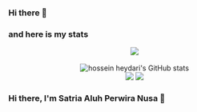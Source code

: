 ### Hi there 👋

### and here is my stats
<p align="center"><img src="https://www.codewars.com/users/ArvinAjifTechnology/badges/large"/><br /><br />
  <img src="https://github-readme-stats.vercel.app/api?username=ArvinAjifTechnology&show_icons=true&include_all_commits=true&theme=monokai" alt="hossein heydari's GitHub stats" /><br />
  <img src="https://github-readme-streak-stats.herokuapp.com/?user=ArvinAjifTechnology&theme=monokai"/>
  <img src="https://github-readme-stats.vercel.app/api/top-langs/?username=ArvinAjifTechnology&layout=compact&theme=monokai&langs_count=12"/><br />
</p>

<!--
**ArvinAjifTechnology/ArvinAjifTechnology** is a ✨ _special_ ✨ repository because its `README.md` (this file) appears on your GitHub profile.

Here are some ideas to get you started:

- 🔭 I’m currently working on ...
- 🌱 I’m currently learning ...
- 👯 I’m looking to collaborate on ...
- 🤔 I’m looking for help with ...
- 💬 Ask me about ...
- 📫 How to reach me: ...
- 😄 Pronouns: ...
- ⚡ Fun fact: ...
-->

### Hi there, I'm Satria Aluh Perwira Nusa 👋


